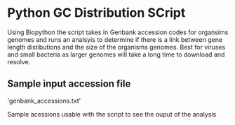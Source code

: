 # Python GC Distribution SCript
Using Biopython the script takes in Genbank accession codes for organsims genomes and runs an analsyis to determine if there is a link between gene length distibutions and the size of the organisms genomes. Best for viruses and small bacteria as larger genomes will take a long time to download and resolve.

## Sample input accession file
'genbank_accessions.txt'

Sample acessions usable with the script to see the ouput of the analysis
